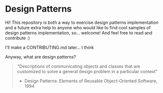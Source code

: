 # Design Patterns

Hi! This repository is both a way to exercise design patterns implementation 
and a future extra help to anyone who would like to find cool samples 
of design patterns implementation, so... 
welcome! And feel free to read and contribute :)

I'll make a CONTRIBUTING.md later... I think

Anyway, what are design patterns?

> "Descriptions of communicating objects and classes that are
customized to solve a general design problem in a particular context"
> - Design Patterns: Elements of Reusable Object-Oriented Software, 1994